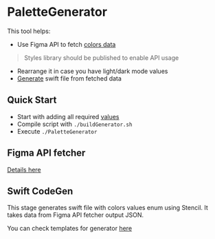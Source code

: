 # PaletteGenerator
This tool helps:
- Use Figma API to fetch [colors data](#Figma-API-fetcher)
 > Styles library should be published to enable API usage
- Rearrange it in case you have light/dark mode values
- [Generate](#Swift-CodeGen) swift file from fetched data

## Quick Start

- Start with adding all required [values](tools/README.md)
- Compile script with `./buildGenerator.sh`
- Execute `./PaletteGenerator`

## Figma API fetcher

[Details here](tools/README.md)

## Swift CodeGen
This stage generates swift file with colors values enum using Stencil.
It takes data from Figma API fetcher output JSON.

You can check templates for generator [here](Project/Sources/PaletteGenerator/Stencils)